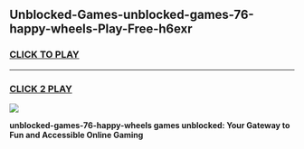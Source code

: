 
## Unblocked-Games-unblocked-games-76-happy-wheels-Play-Free-h6exr
<h3>
<a href="https://premium76.site?title=unblocked-games-76-happy-wheels&ref=24M">CLICK TO PLAY</a></h3>
<hr>

<h3>
<a href="https://premium76.site?title=unblocked-games-76-happy-wheels&ref=24M">CLICK 2 PLAY</a>
  
</h3>

<a href="https://premium76.site?title=unblocked-games-76-happy-wheels&ref=24M"><img src="https://clearcache.store/games.png"></a>


**unblocked-games-76-happy-wheels games unblocked: Your Gateway to Fun and Accessible Online Gaming**
